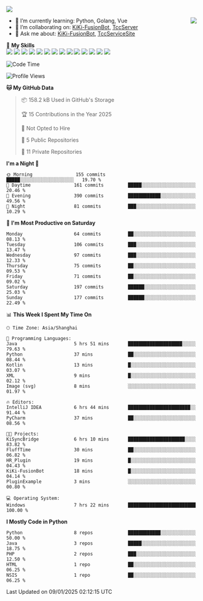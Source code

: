 [![](https://readme-typing-svg.herokuapp.com?size=25&duration=2500&color=8C43EA&vCenter=true&width=200&height=40&lines=Hi+there+%F0%9F%91%8B%F0%9F%8F%BB;I'm+KiKi-XC)](https://git.io/typing-svg)

<a href="#">
  <img align="right" src="https://github-readme-stats.vercel.app/api?username=KiKi-XC&theme=vue&show_icons=true&hide_border=false&count_private=true&show_icons=true&bg_color=15,f2f7fd,E0EAFC" />
</a>

- 🌱 I’m currently learning: Python, Golang, Vue
- 👯 I’m collaborating on: [KiKi-FusionBot](https://github.com/KiKi-XC), [TccServer](https://github.com/Tcc-Items)
- 💬 Ask me about: [KiKi-FusionBot](https://github.com/KiKi-XC), [TccServiceSite](https://github.com/KiKi-XC/TccServiceSite)

🌟 **My Skills**  
![](https://img.shields.io/badge/-Python-3e74a2?style=flat-square&logo=Python&logoColor=fff)
![](https://img.shields.io/badge/Go-00ADD8?logo=go&logoColor=fff&style=flat-square)
![](https://img.shields.io/badge/-TypeScript-3178C6?style=flat-square&logo=TypeScript&logoColor=fff)
![](https://img.shields.io/badge/-Vue-4fc08d?style=flat-square&logo=Vue.js&logoColor=fff)
![](https://img.shields.io/badge/Node.js-5FA04E?logo=nodedotjs&logoColor=fff&style=flat-square)
![](https://img.shields.io/badge/HTML5-E34F26?logo=html5&logoColor=fff&style=flat-square)
![](https://img.shields.io/badge/CSS3-1572B6?logo=css3&logoColor=fff&style=flat-square)
![](https://img.shields.io/badge/Django-092E20?logo=django&logoColor=fff&style=flat-square)
![](https://img.shields.io/badge/-FastAPI-009688?style=flat-square&logo=FastAPI&logoColor=fff)
![](https://img.shields.io/badge/-Docker-2496ED?style=flat-square&logo=Docker&logoColor=fff)
![](https://img.shields.io/badge/-MongoDB-47A248?style=flat-square&logo=MongoDB&logoColor=fff)
![](https://img.shields.io/badge/MySQL-4479A1?logo=mysql&logoColor=fff&style=flat-square)
![](https://img.shields.io/badge/Wails-DF0000?logo=wails&logoColor=fff&style=flat-square)
![](https://img.shields.io/badge/Unreal%20Engine-0E1128?logo=unrealengine&logoColor=fff&style=flat-square)

<!--START_SECTION:waka-->
![Code Time](http://img.shields.io/badge/Code%20Time-43%20hrs%2027%20mins-blue)

![Profile Views](http://img.shields.io/badge/Profile%20Views-17-blue)

**🐱 My GitHub Data** 

> 📦 158.2 kB Used in GitHub's Storage 
 > 
> 🏆 15 Contributions in the Year 2025
 > 
> 🚫 Not Opted to Hire
 > 
> 📜 5 Public Repositories 
 > 
> 🔑 11 Private Repositories 
 > 
**I'm a Night 🦉** 

```text
🌞 Morning                155 commits         █████░░░░░░░░░░░░░░░░░░░░   19.70 % 
🌆 Daytime                161 commits         █████░░░░░░░░░░░░░░░░░░░░   20.46 % 
🌃 Evening                390 commits         ████████████░░░░░░░░░░░░░   49.56 % 
🌙 Night                  81 commits          ███░░░░░░░░░░░░░░░░░░░░░░   10.29 % 
```
📅 **I'm Most Productive on Saturday** 

```text
Monday                   64 commits          ██░░░░░░░░░░░░░░░░░░░░░░░   08.13 % 
Tuesday                  106 commits         ███░░░░░░░░░░░░░░░░░░░░░░   13.47 % 
Wednesday                97 commits          ███░░░░░░░░░░░░░░░░░░░░░░   12.33 % 
Thursday                 75 commits          ██░░░░░░░░░░░░░░░░░░░░░░░   09.53 % 
Friday                   71 commits          ██░░░░░░░░░░░░░░░░░░░░░░░   09.02 % 
Saturday                 197 commits         ██████░░░░░░░░░░░░░░░░░░░   25.03 % 
Sunday                   177 commits         ██████░░░░░░░░░░░░░░░░░░░   22.49 % 
```


📊 **This Week I Spent My Time On** 

```text
🕑︎ Time Zone: Asia/Shanghai

💬 Programming Languages: 
Java                     5 hrs 51 mins       ████████████████████░░░░░   79.63 % 
Python                   37 mins             ██░░░░░░░░░░░░░░░░░░░░░░░   08.44 % 
Kotlin                   13 mins             █░░░░░░░░░░░░░░░░░░░░░░░░   03.07 % 
XML                      9 mins              █░░░░░░░░░░░░░░░░░░░░░░░░   02.12 % 
Image (svg)              8 mins              ░░░░░░░░░░░░░░░░░░░░░░░░░   01.97 % 

🔥 Editors: 
IntelliJ IDEA            6 hrs 44 mins       ███████████████████████░░   91.44 % 
PyCharm                  37 mins             ██░░░░░░░░░░░░░░░░░░░░░░░   08.56 % 

🐱‍💻 Projects: 
KiSyncBridge             6 hrs 10 mins       █████████████████████░░░░   83.82 % 
FluffTime                30 mins             ██░░░░░░░░░░░░░░░░░░░░░░░   06.82 % 
HR_Plugin                19 mins             █░░░░░░░░░░░░░░░░░░░░░░░░   04.43 % 
KiKi-FusionBot           18 mins             █░░░░░░░░░░░░░░░░░░░░░░░░   04.14 % 
PluginExample            3 mins              ░░░░░░░░░░░░░░░░░░░░░░░░░   00.80 % 

💻 Operating System: 
Windows                  7 hrs 22 mins       █████████████████████████   100.00 % 
```

**I Mostly Code in Python** 

```text
Python                   8 repos             ████████████░░░░░░░░░░░░░   50.00 % 
Java                     3 repos             █████░░░░░░░░░░░░░░░░░░░░   18.75 % 
PHP                      2 repos             ███░░░░░░░░░░░░░░░░░░░░░░   12.50 % 
HTML                     1 repo              ██░░░░░░░░░░░░░░░░░░░░░░░   06.25 % 
NSIS                     1 repo              ██░░░░░░░░░░░░░░░░░░░░░░░   06.25 % 
```




 Last Updated on 09/01/2025 02:12:15 UTC
<!--END_SECTION:waka-->

